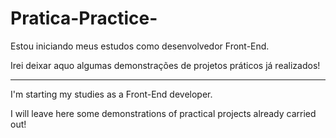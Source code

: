 # Pratica-Practice-
<!--BR-->
<p>Estou iniciando meus estudos como desenvolvedor Front-End.</p>
<p>Irei deixar aquo algumas demonstrações de projetos práticos já realizados!</p>
<hr>
<!--EN-->
<p>I'm starting my studies as a Front-End developer.</p>
<p>I will leave here some demonstrations of practical projects already carried out!</p>

